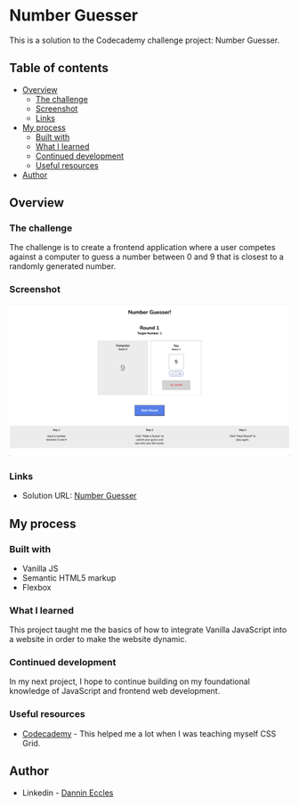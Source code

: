 # Number Guesser

This is a solution to the Codecademy challenge project: Number Guesser.

## Table of contents

- [Overview](#overview)
    - [The challenge](#the-challenge)
    - [Screenshot](#screenshot)
    - [Links](#links)
- [My process](#my-process)
    - [Built with](#built-with)
    - [What I learned](#what-i-learned)
    - [Continued development](#continued-development)
    - [Useful resources](#useful-resources)
- [Author](#author)

## Overview

### The challenge

The challenge is to create a frontend application where a user competes
against a computer to guess a number between 0 and 9 that is closest to
a randomly generated number.

### Screenshot

![](./images/Screen%20Shot.png)

### Links

- Solution URL: [Number Guesser](https://number-guesser-dannineccles.vercel.app/)

## My process

### Built with

- Vanilla JS
- Semantic HTML5 markup
- Flexbox

### What I learned

This project taught me the basics of how to integrate Vanilla JavaScript into 
a website in order to make the website dynamic.

### Continued development

In my next project, I hope to continue building on my foundational knowledge of
JavaScript and frontend web development.

### Useful resources

- [Codecademy](https://www.codecademy.com) - This helped me a lot when I was teaching myself CSS Grid.

## Author

- Linkedin - [Dannin Eccles](https://www.linkedin.com/in/dannin-eccles/)